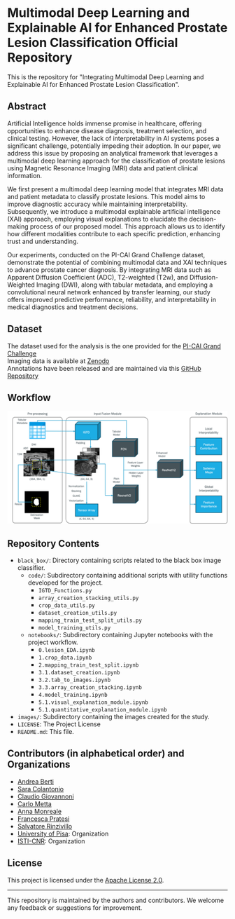 # Multimodal Deep Learning and Explainable AI for Enhanced Prostate Lesion Classification Official Repository
This is the repository for "Integrating Multimodal Deep Learning and Explainable AI for Enhanced Prostate Lesion Classification".
## Abstract
Artificial Intelligence holds immense promise in healthcare, offering opportunities to enhance disease diagnosis, treatment selection, and clinical testing. However, the lack of interpretability in AI systems poses a significant challenge, potentially impeding their adoption. In our paper, we address this issue by proposing an analytical framework that leverages a multimodal deep learning approach for the classification of prostate lesions using Magnetic Resonance Imaging (MRI) data and patient clinical information.

We first present a multimodal deep learning model that integrates MRI data and patient metadata to classify prostate lesions. This model aims to improve diagnostic accuracy while maintaining interpretability. Subsequently, we introduce a multimodal explainable artificial intelligence (XAI) approach, employing visual explanations to elucidate the decision-making process of our proposed model. This approach allows us to identify how different modalities contribute to each specific prediction, enhancing trust and understanding.

Our experiments, conducted on the PI-CAI Grand Challenge dataset, demonstrate the potential of combining multimodal data and XAI techniques to advance prostate cancer diagnosis. By integrating MRI data such as Apparent Diffusion Coefficient (ADC), T2-weighted (T2w), and Diffusion-Weighted Imaging (DWI), along with tabular metadata, and employing a convolutional neural network enhanced by transfer learning, our study offers improved predictive performance, reliability, and interpretability in medical diagnostics and treatment decisions.

## Dataset
The dataset used for the analysis is the one provided for the [PI-CAI Grand Challenge](https://pi-cai.grand-challenge.org)  
Imaging data is available at [Zenodo](https://zenodo.org/records/6624726)\
Annotations have been released and are maintained via this [GitHub Repository](https://github.com/DIAGNijmegen/picai_labels)

## Workflow
![Workflow XAI Prostate](images/framework_prostate.png)

## Repository Contents

- `black_box/`: Directory containing scripts related to the black box image classifier.
  - `code/`: Subdirectory containing additional scripts with utility functions developed for the project.
    - `IGTD_Functions.py`
    - `array_creation_stacking_utils.py`
    - `crop_data_utils.py`
    - `dataset_creation_utils.py`
    - `mapping_train_test_split_utils.py`
    - `model_training_utils.py`
  - `notebooks/`: Subdirectory containing Jupyter notebooks with the project workflow.
    - `0.lesion_EDA.ipynb`
    - `1.crop_data.ipynb`
    - `2.mapping_train_test_split.ipynb`
    - `3.1.dataset_creation.ipynb`
    - `3.2.tab_to_images.ipynb`
    - `3.3.array_creation_stacking.ipynb`
    - `4.model_training.ipynb`
    - `5.1.visual_explanation_module.ipynb`
    - `5.1.quantitative_explanation_module.ipynb`
- `images/`: Subdirectory containing the images created for the study. 
- `LICENSE`: The Project License
- `README.md`: This file.

<!---
## Citation
If you find our work helpful, please consider citing our paper:
\[citation\]
-->

## Contributors (in alphabetical order) and Organizations
- [Andrea Berti](https://github.com/----)
- [Sara Colantonio](https://github.com/----)
- [Claudio Giovannoni]([https://github.com/johndoe](https://github.com/cgiova))
- [Carlo Metta](https://github.com/----)
- [Anna Monreale](https://github.com/----)
- [Francesca Pratesi](https://github.com/----)
- [Salvatore Rinzivillo](https://github.com/----)
- [University of Pisa]([https://github.com/unipisa]): Organization
- [ISTI-CNR]((https://www.isti.cnr.it/en/)): Organization

## License
This project is licensed under the [Apache License 2.0](LICENSE).

---
This repository is maintained by the authors and contributors. We welcome any feedback or suggestions for improvement.
